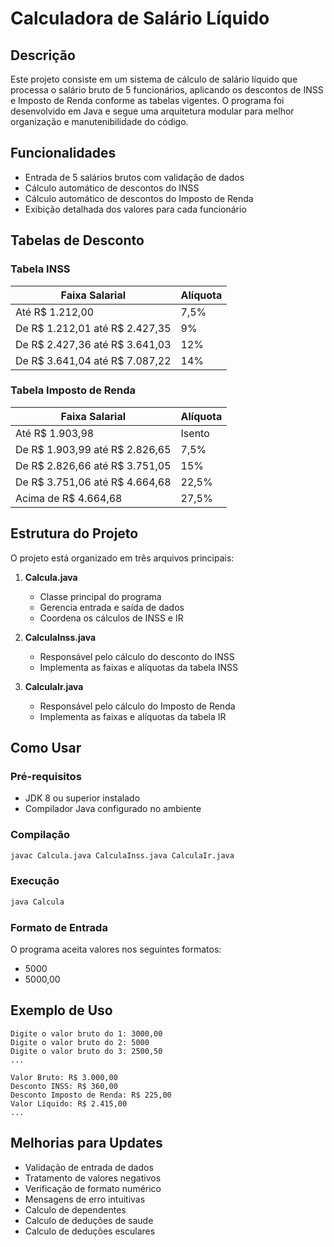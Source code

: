# Calculadora de Salário Líquido

## Descrição
Este projeto consiste em um sistema de cálculo de salário líquido que processa o salário bruto de 5 funcionários, aplicando os descontos de INSS e Imposto de Renda conforme as tabelas vigentes. O programa foi desenvolvido em Java e segue uma arquitetura modular para melhor organização e manutenibilidade do código.

## Funcionalidades
- Entrada de 5 salários brutos com validação de dados
- Cálculo automático de descontos do INSS
- Cálculo automático de descontos do Imposto de Renda
- Exibição detalhada dos valores para cada funcionário

## Tabelas de Desconto

### Tabela INSS
| Faixa Salarial | Alíquota |
|----------------|----------|
| Até R$ 1.212,00 | 7,5% |
| De R$ 1.212,01 até R$ 2.427,35 | 9% |
| De R$ 2.427,36 até R$ 3.641,03 | 12% |
| De R$ 3.641,04 até R$ 7.087,22 | 14% |

### Tabela Imposto de Renda
| Faixa Salarial | Alíquota |
|----------------|----------|
| Até R$ 1.903,98 | Isento |
| De R$ 1.903,99 até R$ 2.826,65 | 7,5% |
| De R$ 2.826,66 até R$ 3.751,05 | 15% |
| De R$ 3.751,06 até R$ 4.664,68 | 22,5% |
| Acima de R$ 4.664,68 | 27,5% |

## Estrutura do Projeto
O projeto está organizado em três arquivos principais:

1. **Calcula.java**
   - Classe principal do programa
   - Gerencia entrada e saída de dados
   - Coordena os cálculos de INSS e IR

2. **CalculaInss.java**
   - Responsável pelo cálculo do desconto do INSS
   - Implementa as faixas e alíquotas da tabela INSS

3. **CalculaIr.java**
   - Responsável pelo cálculo do Imposto de Renda
   - Implementa as faixas e alíquotas da tabela IR

## Como Usar

### Pré-requisitos
- JDK 8 ou superior instalado
- Compilador Java configurado no ambiente

### Compilação
```bash
javac Calcula.java CalculaInss.java CalculaIr.java
```

### Execução
```bash
java Calcula
```

### Formato de Entrada
O programa aceita valores nos seguintes formatos:
- 5000
- 5000,00

## Exemplo de Uso
```
Digite o valor bruto do 1: 3000,00
Digite o valor bruto do 2: 5000
Digite o valor bruto do 3: 2500,50
...

Valor Bruto: R$ 3.000,00
Desconto INSS: R$ 360,00
Desconto Imposto de Renda: R$ 225,00
Valor Líquido: R$ 2.415,00
...
```

## Melhorias para Updates
- Validação de entrada de dados
- Tratamento de valores negativos
- Verificação de formato numérico
- Mensagens de erro intuitivas
- Calculo de dependentes
- Calculo de deduções de saude
- Calculo de deduções esculares

